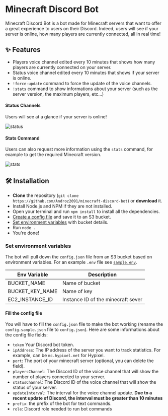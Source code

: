 # Minecraft Discord Bot

Minecraft Discord Bot is a bot made for Minecraft servers that want to offer a great experience to users on their Discord. Indeed, users will see if your server is online, how many players are currently connected, all in real time!

## ✨ Features

* Players voice channel edited every 10 minutes that shows how many players are currently connected on your server.
* Status voice channel edited every 10 minutes that shows if your server is online.
* `!force-update` command to force the update of the voice channels.
* `!stats` command to show informations about your server (such as the server version, the maximum players, etc...)

#### Status Channels

Users will see at a glance if your server is online!

![status](./examples/status-channels.png)

#### Stats Command

Users can also request more information using the `stats` command, for example to get the required Minecraft version.

![stats](./examples/stats-command.png)

## 🛠️ Installation

* **Clone** the repository (`git clone https://github.com/Androz2091/minecraft-discord-bot`) or **download** it.
* Install Node.js and NPM if they are not installed.
* Open your terminal and run `npm install` to install all the dependencies.
* [Create a config file](#fill-the-config-file) and save it to an S3 bucket.
* [Set environment variables](#set-environment-variables) with bucket details.
* Run `node .`
* You're done!
 
### Set environment variables

The bot will pull down the `config.json` file from an S3 bucket based on environment variables. For an example `.env` file see [`sample.env`](sample.env). 

| Env Variable    | Description                        |
|-----------------|------------------------------------|
| BUCKET_NAME     | Name of bucket                     |
| BUCKET_KEY_NAME | Name of key                        |
| EC2_INSTANCE_ID | Instance ID of the minecraft sever |
 
#### Fill the config file

You will have to fill the `config.json` file to make the bot working (rename the `config.sample.json` file to `config.json`). Here are some informations about the config file fields:

* `token` Your Discord bot token.
* `ipAddress`: The IP address of the server you want to track statistics. For example, can be `mc.hypixel.net` for Hypixel.
* `port`: The port of your minecraft server (optional, you can delete the field).
* `playersChannel`: The Discord ID of the voice channel that will show the number of players connected to your server.
* `statusChannel`: The Discord ID of the voice channel that will show the status of your server.
* `updateInterval`: The interval for the voice channel update. **Due to a recent update of Discord, the interval must be greater than 10 minutes**
* `prefix`: the prefix of the bot for text commands.
* `role`: Discord role needed to run bot commands

